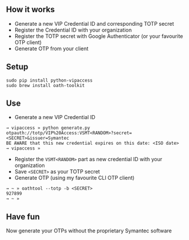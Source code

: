 ## How it works

* Generate a new VIP Credential ID and corresponding TOTP secret
* Register the Credential ID with your organization
* Register the TOTP secret with Google Authenticator (or your favourite OTP client)
* Generate OTP from your client

## Setup

```
sudo pip install python-vipaccess
sudo brew install oath-toolkit
```

## Use

* Generate a new VIP Credential ID
```
→ vipaccess » python generate.py
otpauth://totp/VIP%20Access:VSMT<RANDOM>?secret=<SECRET>&issuer=Symantec
BE AWARE that this new credential expires on this date: <ISO date>
→ vipaccess »
```

* Register the `VSMT<RANDOM>` part as new credential ID with your organization
* Save `<SECRET>` as your TOTP secret
* Generate OTP (using my favourite CLI OTP client)
```
→ ~ » oathtool --totp -b <SECRET>
927899
→ ~ »
```

## Have fun

Now generate your OTPs without the proprietary Symantec software
